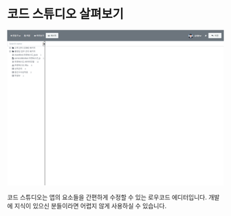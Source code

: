# 코드 스튜디오 살펴보기

![코드 스튜디오 살펴보기](/media/image299.png)

코드 스튜디오는 앱의 요소들을 간편하게 수정할 수 있는 로우코드 에디터입니다. 개발에 지식이 있으신 분들이라면 어렵지 않게 사용하실 수 있습니다.